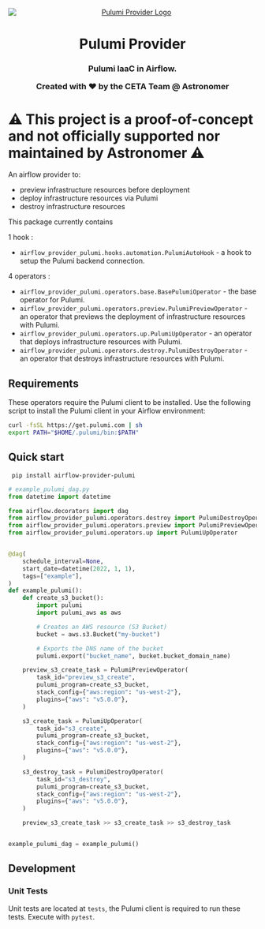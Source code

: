 <!--suppress HtmlDeprecatedAttribute -->
<p align="center" >
  <a href="https://www.astronomer.io/">
    <img src="https://www.pulumi.com/logos/brand/avatar-on-black.png"
    alt="Pulumi Provider Logo"
    style="display:block; margin-left: auto; margin-right: auto;" />
  </a>
</p>
<h1 align="center" style="text-align: center;">
   Pulumi Provider
</h1>
<h3 align="center" style="text-align: center;">
  Pulumi IaaC in Airflow.

Created with ❤️ by the CETA Team @ Astronomer
</h3>

# ⚠️ This project is a proof-of-concept and not officially supported nor maintained by Astronomer ⚠️

An airflow provider to:
- preview infrastructure resources before deployment
- deploy infrastructure resources via Pulumi
- destroy infrastructure resources

This package currently contains

1 hook :
- `airflow_provider_pulumi.hooks.automation.PulumiAutoHook` - a hook to setup the Pulumi backend connection.

4 operators :
- `airflow_provider_pulumi.operators.base.BasePulumiOperator` - the base operator for Pulumi.
- `airflow_provider_pulumi.operators.preview.PulumiPreviewOperator` - an operator that previews the deployment of infrastructure resources with Pulumi.
- `airflow_provider_pulumi.operators.up.PulumiUpOperator` - an operator that deploys infrastructure resources with Pulumi.
- `airflow_provider_pulumi.operators.destroy.PulumiDestroyOperator` - an operator that destroys infrastructure resources with Pulumi.

## Requirements
These operators require the Pulumi client to be installed. Use the following script to install the Pulumi client in your Airflow environment:

```bash
curl -fsSL https://get.pulumi.com | sh
export PATH="$HOME/.pulumi/bin:$PATH"
```

## Quick start

` pip install airflow-provider-pulumi`

```python
# example_pulumi_dag.py
from datetime import datetime

from airflow.decorators import dag
from airflow_provider_pulumi.operators.destroy import PulumiDestroyOperator
from airflow_provider_pulumi.operators.preview import PulumiPreviewOperator
from airflow_provider_pulumi.operators.up import PulumiUpOperator


@dag(
    schedule_interval=None,
    start_date=datetime(2022, 1, 1),
    tags=["example"],
)
def example_pulumi():
    def create_s3_bucket():
        import pulumi
        import pulumi_aws as aws

        # Creates an AWS resource (S3 Bucket)
        bucket = aws.s3.Bucket("my-bucket")

        # Exports the DNS name of the bucket
        pulumi.export("bucket_name", bucket.bucket_domain_name)

    preview_s3_create_task = PulumiPreviewOperator(
        task_id="preview_s3_create",
        pulumi_program=create_s3_bucket,
        stack_config={"aws:region": "us-west-2"},
        plugins={"aws": "v5.0.0"},
    )

    s3_create_task = PulumiUpOperator(
        task_id="s3_create",
        pulumi_program=create_s3_bucket,
        stack_config={"aws:region": "us-west-2"},
        plugins={"aws": "v5.0.0"},
    )

    s3_destroy_task = PulumiDestroyOperator(
        task_id="s3_destroy",
        pulumi_program=create_s3_bucket,
        stack_config={"aws:region": "us-west-2"},
        plugins={"aws": "v5.0.0"},
    )

    preview_s3_create_task >> s3_create_task >> s3_destroy_task


example_pulumi_dag = example_pulumi()
```

## Development

### Unit Tests

Unit tests are located at `tests`, the Pulumi client is required to run these tests. Execute with `pytest`.

